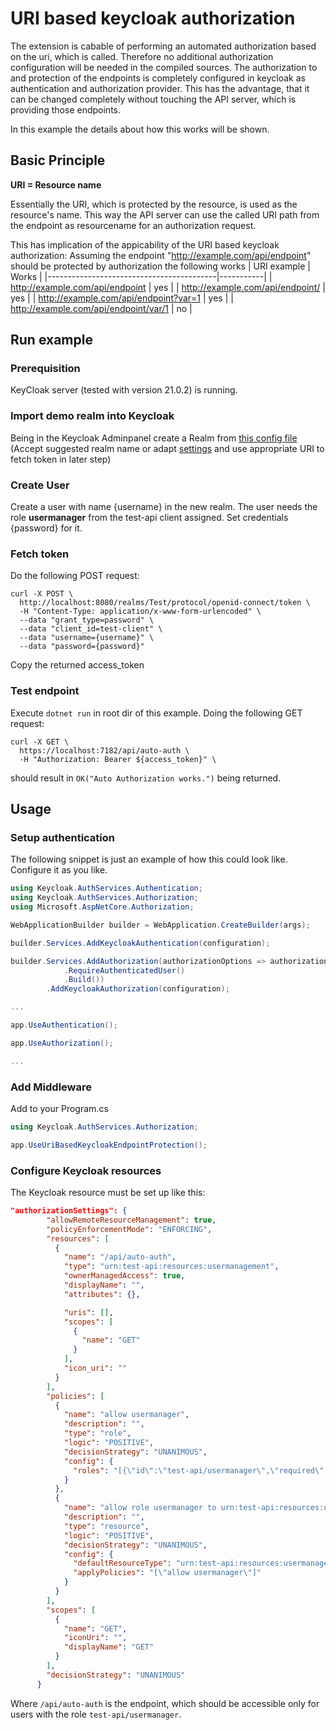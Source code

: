 # URI based keycloak authorization

The extension is cabable of performing an automated authorization based on the uri, which is called. Therefore no additional authorization configuration will be needed in the compiled sources. The authorization to and protection of the endpoints is completely configured in keycloak as authentication and authorization provider. This has the advantage, that it can be changed completely without touching the API server, which is providing those endpoints.

In this example the details about how this works will be shown.

## Basic Principle

**URI = Resource name**

Essentially the URI, which is protected by the resource, is used as the resource's name. This way the API server can use the called URI path from the endpoint as resourcename for an authorization request. 

This has implication of the appicability of the URI based keycloak authorization:
Assuming the endpoint "http://example.com/api/endpoint" should be protected by authorization the following works
| URI example                              | Works     |
|------------------------------------------|-----------|
| http://example.com/api/endpoint          | yes       |
| http://example.com/api/endpoint/         | yes       |
| http://example.com/api/endpoint?var=1    | yes       |
| http://example.com/api/endpoint/var/1    | no        |

## Run example

### Prerequisition
KeyCloak server (tested with version 21.0.2) is running.

### Import demo realm into Keycloak
Being in the Keycloak Adminpanel create a Realm from [this config file](realm-export.json)
(Accept suggested realm name or adapt [settings](appsettings.Development.json) and use appropriate URI to fetch token in later step)

### Create User
Create a user with name {username} in the new realm. The user needs the role **usermanager** from the test-api client assigned.
Set credentials {password} for it.

### Fetch token
Do the following POST request:
```
curl -X POST \
  http://localhost:8080/realms/Test/protocol/openid-connect/token \
  -H "Content-Type: application/x-www-form-urlencoded" \
  --data "grant_type=password" \
  --data "client_id=test-client" \
  --data "username={username}" \
  --data "password={password}"
```
Copy the returned access_token

### Test endpoint
Execute `dotnet run` in root dir of this example.
Doing the following GET request:
```
curl -X GET \
  https://localhost:7182/api/auto-auth \
  -H "Authorization: Bearer ${access_token}" \
```
should result in `OK("Auto Authorization works.")` being returned.

## Usage

### Setup authentication

The following snippet is just an example of how this could look like. Configure it as you like.

```csharp
using Keycloak.AuthServices.Authentication;
using Keycloak.AuthServices.Authorization;
using Microsoft.AspNetCore.Authorization;

WebApplicationBuilder builder = WebApplication.CreateBuilder(args);

builder.Services.AddKeycloakAuthentication(configuration);

builder.Services.AddAuthorization(authorizationOptions => authorizationOptions.FallbackPolicy = new AuthorizationPolicyBuilder()
            .RequireAuthenticatedUser()
            .Build())
        .AddKeycloakAuthorization(configuration);

...

app.UseAuthentication();

app.UseAuthorization();

...
```

### Add Middleware

Add to your Program.cs
```csharp
using Keycloak.AuthServices.Authorization;

app.UseUriBasedKeycloakEndpointProtection();
```

### Configure Keycloak resources

The Keycloak resource must be set up like this:
```json
"authorizationSettings": {
        "allowRemoteResourceManagement": true,
        "policyEnforcementMode": "ENFORCING",
        "resources": [
          {
            "name": "/api/auto-auth",
            "type": "urn:test-api:resources:usermanagement",
            "ownerManagedAccess": true,
            "displayName": "",
            "attributes": {},

            "uris": [],
            "scopes": [
              {
                "name": "GET"
              }
            ],
            "icon_uri": ""
          }
        ],
        "policies": [
          {
            "name": "allow usermanager",
            "description": "",
            "type": "role",
            "logic": "POSITIVE",
            "decisionStrategy": "UNANIMOUS",
            "config": {
              "roles": "[{\"id\":\"test-api/usermanager\",\"required\":true}]"
            }
          },
          {
            "name": "allow role usermanager to urn:test-api:resources:usermanagement",
            "description": "",
            "type": "resource",
            "logic": "POSITIVE",
            "decisionStrategy": "UNANIMOUS",
            "config": {
              "defaultResourceType": "urn:test-api:resources:usermanagement",
              "applyPolicies": "[\"allow usermanager\"]"
            }
          }
        ],
        "scopes": [
          {
            "name": "GET",
            "iconUri": "",
            "displayName": "GET"
          }
        ],
        "decisionStrategy": "UNANIMOUS"
      }
```
Where `/api/auto-auth` is the endpoint, which should be accessible only for users with the role `test-api/usermanager`.
